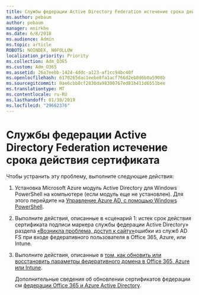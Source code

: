 ```yaml
---
title: Службы федерации Active Directory Federation истечение срока действия сертификата
ms.author: pebaum
author: pebaum
manager: mnirkhe
ms.date: 6/8/2018
ms.audience: Admin
ms.topic: article
ROBOTS: NOINDEX, NOFOLLOW
localization_priority: Priority
ms.collection: Adm_O365
ms.custom: Adm_O365
ms.assetid: 26a7eebb-1424-4ddc-a123-af1cc94bc40f
ms.openlocfilehash: 6170265dac1eebe8fa1acf766d2eb8d6b0a5908b
ms.sourcegitcommit: 0ae6cbb8cf2836da98300767ed81b411d6551bee
ms.translationtype: MT
ms.contentlocale: ru-RU
ms.lasthandoff: 01/30/2019
ms.locfileid: "29662376"
---
```

# <a name="adfs-federation-certificate-expiring"></a>Службы федерации Active Directory Federation истечение срока действия сертификата

Чтобы устранить эту проблему, выполните следующие действия:
  
1. Установка Microsoft Azure модуль Active Directory для Windows PowerShell на компьютере (если модуль еще не установлен). Для этого перейдите на [Управление Azure AD, с помощью Windows PowerShell](https://aka.ms/aadposh).
    
2. Выполните действия, описанные в «сценарий 1: истек срок действия сертификата подписи маркера службы федерации Active Directory» раздела [«Возникла проблема, доступ к сайту»](https://support.microsoft.com/help/2713898/there-was-a-problem-accessing-the-site-error-from-ad-fs-when-a-federat)ошибки из служб AD FS при входе федеративного пользователя в Office 365, Azure, или Intune.
    
3. Выполните действия, описанные в [том, как обновить или восстановить параметры федеративного домена в Office 365, Azure или Intune](https://support.microsoft.com/help/2647048/how-to-update-or-repair-the-settings-of-a-federated-domain-in-office-3).
    
    Дополнительные сведения об обновлении сертификатов федерации см [федерации Office 365 и Azure Active Directory](https://docs.microsoft.com/azure/active-directory/connect/active-directory-aadconnect-o365-certs).
    

